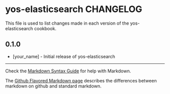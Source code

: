 yos-elasticsearch CHANGELOG
===========================

This file is used to list changes made in each version of the yos-elasticsearch cookbook.

0.1.0
-----
- [your_name] - Initial release of yos-elasticsearch

- - -
Check the [Markdown Syntax Guide](http://daringfireball.net/projects/markdown/syntax) for help with Markdown.

The [Github Flavored Markdown page](http://github.github.com/github-flavored-markdown/) describes the differences between markdown on github and standard markdown.
